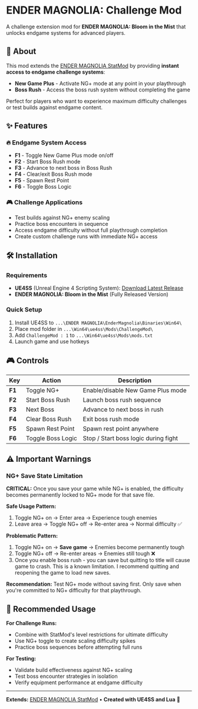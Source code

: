 # ENDER MAGNOLIA: Challenge Mod

A challenge extension mod for **ENDER MAGNOLIA: Bloom in the Mist** that unlocks endgame systems for advanced players.

## 🎯 About

This mod extends the [ENDER MAGNOLIA StatMod](https://github.com/mattdavida/EnderMagnoliaStatMod) by providing **instant access to endgame challenge systems**:

- **New Game Plus** - Activate NG+ mode at any point in your playthrough
- **Boss Rush** - Access the boss rush system without completing the game

Perfect for players who want to experience maximum difficulty challenges or test builds against endgame content.

## ✨ Features

### 🔥 Endgame System Access
- **F1** - Toggle New Game Plus mode on/off
- **F2** - Start Boss Rush mode
- **F3** - Advance to next boss in Boss Rush
- **F4** - Clear/exit Boss Rush mode
- **F5** - Spawn Rest Point
- **F6** - Toggle Boss Logic

### 🎮 Challenge Applications
- Test builds against NG+ enemy scaling
- Practice boss encounters in sequence
- Access endgame difficulty without full playthrough completion
- Create custom challenge runs with immediate NG+ access

## 🛠️ Installation

### Requirements
- **UE4SS** (Unreal Engine 4 Scripting System): [Download Latest Release](https://github.com/UE4SS-RE/RE-UE4SS/releases)
- **ENDER MAGNOLIA: Bloom in the Mist** (Fully Released Version)

### Quick Setup
1. Install UE4SS to `...\ENDER MAGNOLIA\EnderMagnolia\Binaries\Win64\`
2. Place mod folder in `...\Win64\ue4ss\Mods\ChallengeMod\`
3. Add `ChallengeMod : 1` to `...\Win64\ue4ss\Mods\mods.txt`
4. Launch game and use hotkeys

## 🎮 Controls

| Key | Action | Description |
|-----|--------|-------------|
| **F1** | Toggle NG+ | Enable/disable New Game Plus mode |
| **F2** | Start Boss Rush | Launch boss rush sequence |
| **F3** | Next Boss | Advance to next boss in rush |
| **F4** | Clear Boss Rush | Exit boss rush mode |
| **F5** | Spawn Rest Point | Spawn rest point anywhere |
| **F6** | Toggle Boss Logic | Stop / Start boss logic during fight |

## ⚠️ Important Warnings

### NG+ Save State Limitation
**CRITICAL:** Once you save your game while NG+ is enabled, the difficulty becomes permanently locked to NG+ mode for that save file.

**Safe Usage Pattern:**
1. Toggle NG+ on → Enter area → Experience tough enemies
2. Leave area → Toggle NG+ off → Re-enter area → Normal difficulty ✅

**Problematic Pattern:**
1. Toggle NG+ on → **Save game** → Enemies become permanently tough
2. Toggle NG+ off → Re-enter areas → Enemies still tough ❌
3. Once you enable boss rush - you can save but quitting to title will cause game to crash. This is a known limitation. I recommend quitting and reopening the game to load new saves. 

**Recommendation:** Test NG+ mode without saving first. Only save when you're committed to NG+ difficulty for that playthrough.

## 🎯 Recommended Usage

**For Challenge Runs:**
- Combine with StatMod's level restrictions for ultimate difficulty
- Use NG+ toggle to create scaling difficulty spikes
- Practice boss sequences before attempting full runs

**For Testing:**
- Validate build effectiveness against NG+ scaling
- Test boss encounter strategies in isolation
- Verify equipment performance at endgame difficulty

---

**Extends:** [ENDER MAGNOLIA StatMod](https://github.com/mattdavida/EnderMagnoliaStatMod) • **Created with UE4SS and Lua** 🌸 